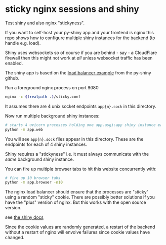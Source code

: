 # sticky nginx sessions and shiny

Test shiny and also nginx "stickyness".

If you want to self-host your py-shiny app and your frontend is nginx this repo
shows how to configure multiple shiny instances for the backend (to handle e.g. load).

Shiny uses websockets so of course if you are behind - say - a CloudFlare firewall then this might not work
at *all* unless websocket traffic has been enabled.

The shiny app is based on the [load balancer example](https://github.com/posit-dev/py-shiny/blob/7ba8f90a44ee25f41aa8c258eceeba6807e0017a/examples/load_balance/app.py) from the py-shiny github.

Run a foreground nginx process on port 8080

```bash
nginx -c $(realpath .)/sticky.conf
```
It assumes there are 4 unix socket endpoints `app{n}.sock` in this directory.

Now run multiple background shiny instances:

```bash
# starts 4 uvicorn processes holding one app.asgi:app shiny instance each
python -m app.web
```

You will see `app{n}.sock` files appear in this directory. These are the endpoints for each
of 4 shiny instances.

Shiny requires a "stickyness" i.e. it must always communicate with the *same* background
shiny instance.

You can fire up multiple browser tabs to hit this website concurrently with:

```bash
# fire up 10 browser tabs
python -m app.browser -n10
```

The nginx load balancer should ensure that the processes are "sticky" using a
random "sticky" cookie. There are possibly better solutions if you have the "plus" version of nginx. But
this works with the open source version.

see [the shiny docs](https://shiny.posit.co/py/docs/deploy-on-prem.html#other-hosting-options)

Since the cookie values are randomly generated, a restart of the backend without a restart of nginx
will envolve failures since cookie values have changed.
